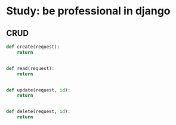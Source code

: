 # Study: be professional in django

## CRUD

```python
def create(request):
    return


def read(request):
    return


def update(request, id):
    return


def delete(request, id):
    return
```
